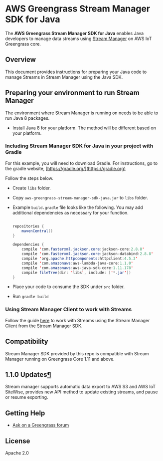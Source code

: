 # AWS Greengrass Stream Manager SDK for Java

The **AWS Greengrass Stream Manager SDK for Java** enables Java developers to manage data streams using [Stream
 Manager](https://docs.aws.amazon.com/greengrass/v2/developerguide/manage-data-streams.html) on AWS IoT Greengrass core.

## Overview

This document provides instructions for preparing your Java code to manage Streams in Stream Manager using the Java SDK.

## Preparing your environment to run Stream Manager

The environment where Stream Manager is running on needs to be able to run Java 8 packages.

*   Install Java 8 for your platform. The method will be different based on your platform.

### Including Stream Manager SDK for Java in your project with Gradle

For this example, you will need to download Gradle. For instructions, go to the gradle website, [https://gradle.org/](https://gradle.org)

Follow the steps below.

*   Create `libs` folder.
*   Copy `aws-greengrass-stream-manager-sdk-java.jar` to `libs` folder.
*   Example `build.gradle` file looks like the following. You may add additional dependencies as necessary for your function.  

    ```java  

    repositories {  
        mavenCentral()  
    }  

    dependencies {  
        compile 'com.fasterxml.jackson.core:jackson-core:2.8.8'  
        compile 'com.fasterxml.jackson.core:jackson-databind:2.8.8'  
        compile 'org.apache.httpcomponents:httpclient:4.5.3'  
        compile 'com.amazonaws:aws-lambda-java-core:1.1.0'  
        compile 'com.amazonaws:aws-java-sdk-core:1.11.178'  
        compile fileTree(dir: 'libs', include: ['*.jar'])  
    }  

    ```

*   Place your code to consume the SDK under `src` folder.
*   Run `gradle build`

### Using Stream Manager Client to work with Streams

Follow the guide [here](https://docs.aws.amazon.com/greengrass/v2/developerguide/work-with-streams.html) to work
 with Streams using the Stream Manager Client from the Stream Manager SDK.

## Compatibility

Stream Manager SDK provided by this repo is compatible with Stream Manager running on Greengrass Core 1.11 and above.

<div class="Section" id="1.1.0updates">

## 1.1.0 Updates[¶](#1.1.0updates "Permalink to this headline")

Stream manager supports automatic data export to AWS S3 and AWS IoT SiteWise, provides new API method to update existing streams, and pause or resume exporting.

</div>

## Getting Help

*   [Ask on a Greengrass forum](https://forums.aws.amazon.com/forum.jspa?forumID=254)

## License

Apache 2.0